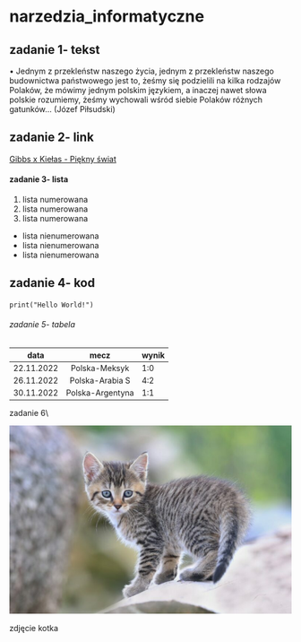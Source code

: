# narzedzia_informatyczne
## zadanie 1- tekst
• Jednym z przekleństw naszego życia, jednym z przekleństw naszego budownictwa państwowego jest to, żeśmy się podzielili na kilka rodzajów Polaków, że mówimy jednym polskim językiem, a inaczej nawet słowa polskie rozumiemy, żeśmy wychowali wśród siebie Polaków różnych gatunków… (Józef Piłsudski)
## zadanie 2- link
[Gibbs x Kiełas - Piękny świat](https://www.youtube.com/watch?v=bH28HGZ1SMI&ab_channel=DOPEHOUSERECORDS)
#### zadanie 3- lista
1. lista numerowana
1. lista numerowana
1. lista numerowana

- lista nienumerowana
- lista nienumerowana
- lista nienumerowana
## zadanie 4- kod
`````P
print("Hello World!")
`````
###### zadanie 5- tabela
|data      |mecz            |wynik  |
|----------|:--------------:|-------|
|22.11.2022|Polska-Meksyk   |1:0    |
|26.11.2022|Polska-Arabia S |4:2    |
|30.11.2022|Polska-Argentyna|1:1    |
<!-- Stworzyłem Readme, ten komentarz się nie wyświetli -->

zadanie 6\

![fotografia kota](animals/cat.jpg)



zdjęcie kotka 